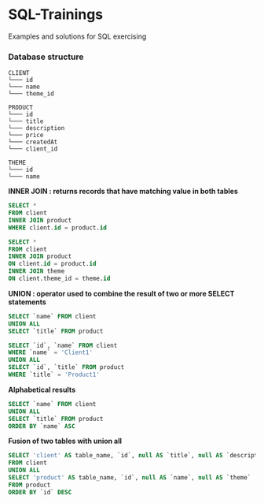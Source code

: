 # SQL-Trainings
Examples and solutions for SQL exercising

### Database structure
```
CLIENT
└─── id
└─── name
└─── theme_id

PRODUCT
└─── id
└─── title
└─── description
└─── price
└─── createdAt
└─── client_id

THEME
└─── id
└─── name
```

**INNER JOIN : returns records that have matching value in both tables**

``` sql
SELECT *
FROM client
INNER JOIN product
WHERE client.id = product.id
```

``` sql
SELECT *
FROM client
INNER JOIN product
ON client.id = product.id
INNER JOIN theme
ON client.theme_id = theme.id
```

**UNION : operator used to combine the result of two or more SELECT statements**

``` sql
SELECT `name` FROM client
UNION ALL
SELECT `title` FROM product
```

``` sql
SELECT `id`, `name` FROM client
WHERE `name` = 'Client1'
UNION ALL
SELECT `id`, `title` FROM product
WHERE `title` = 'Product1'
```

**Alphabetical results**
``` sql
SELECT `name` FROM client
UNION ALL
SELECT `title` FROM product
ORDER BY `name` ASC
```

**Fusion of two tables with union all**
``` sql
SELECT 'client' AS table_name, `id`, null AS `title`, null AS `description`
FROM client
UNION ALL
SELECT 'product' AS table_name, `id`, null AS `name`, null AS `theme`
FROM product
ORDER BY `id` DESC
```

